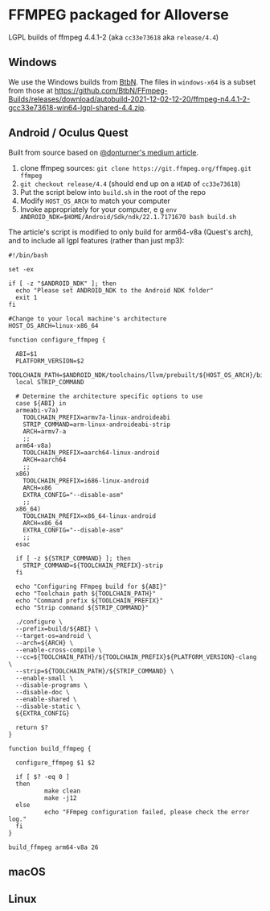 # FFMPEG packaged for Alloverse

LGPL builds of ffmpeg 4.4.1-2 (aka `cc33e73618` aka `release/4.4`)

## Windows

We use the Windows builds from [BtbN](https://github.com/BtbN/FFmpeg-Builds/releases).
The files in `windows-x64` is a subset from those at
 https://github.com/BtbN/FFmpeg-Builds/releases/download/autobuild-2021-12-02-12-20/ffmpeg-n4.4.1-2-gcc33e73618-win64-lgpl-shared-4.4.zip.

## Android / Oculus Quest

Built from source based on [@donturner's medium article](https://medium.com/@donturner/using-ffmpeg-for-faster-audio-decoding-967894e94e71).

1. clone ffmpeg sources: `git clone https://git.ffmpeg.org/ffmpeg.git ffmpeg`
2. `git checkout release/4.4` (should end up on a `HEAD` of `cc33e73618`)
3. Put the script below into `build.sh` in the root of the repo
4. Modify `HOST_OS_ARCH` to match your computer
5. Invoke appropriately for your computer, e g `env ANDROID_NDK=$HOME/Android/Sdk/ndk/22.1.7171670 bash build.sh`

The article's script is modified to only build for arm64-v8a (Quest's arch),
and to include all lgpl features (rather than just mp3):

```
#!/bin/bash

set -ex

if [ -z "$ANDROID_NDK" ]; then
  echo "Please set ANDROID_NDK to the Android NDK folder"
  exit 1
fi

#Change to your local machine's architecture
HOST_OS_ARCH=linux-x86_64

function configure_ffmpeg {

  ABI=$1
  PLATFORM_VERSION=$2
  TOOLCHAIN_PATH=$ANDROID_NDK/toolchains/llvm/prebuilt/${HOST_OS_ARCH}/bin
  local STRIP_COMMAND

  # Determine the architecture specific options to use
  case ${ABI} in
  armeabi-v7a)
    TOOLCHAIN_PREFIX=armv7a-linux-androideabi
    STRIP_COMMAND=arm-linux-androideabi-strip
    ARCH=armv7-a
    ;;
  arm64-v8a)
    TOOLCHAIN_PREFIX=aarch64-linux-android
    ARCH=aarch64
    ;;
  x86)
    TOOLCHAIN_PREFIX=i686-linux-android
    ARCH=x86
    EXTRA_CONFIG="--disable-asm"
    ;;
  x86_64)
    TOOLCHAIN_PREFIX=x86_64-linux-android
    ARCH=x86_64
    EXTRA_CONFIG="--disable-asm"
    ;;
  esac

  if [ -z ${STRIP_COMMAND} ]; then
    STRIP_COMMAND=${TOOLCHAIN_PREFIX}-strip
  fi

  echo "Configuring FFmpeg build for ${ABI}"
  echo "Toolchain path ${TOOLCHAIN_PATH}"
  echo "Command prefix ${TOOLCHAIN_PREFIX}"
  echo "Strip command ${STRIP_COMMAND}"

  ./configure \
  --prefix=build/${ABI} \
  --target-os=android \
  --arch=${ARCH} \
  --enable-cross-compile \
  --cc=${TOOLCHAIN_PATH}/${TOOLCHAIN_PREFIX}${PLATFORM_VERSION}-clang \
  --strip=${TOOLCHAIN_PATH}/${STRIP_COMMAND} \
  --enable-small \
  --disable-programs \
  --disable-doc \
  --enable-shared \
  --disable-static \
  ${EXTRA_CONFIG}
  
  return $?
}

function build_ffmpeg {

  configure_ffmpeg $1 $2

  if [ $? -eq 0 ]
  then
          make clean
          make -j12
  else
          echo "FFmpeg configuration failed, please check the error log."
  fi
}

build_ffmpeg arm64-v8a 26
```


## macOS

## Linux